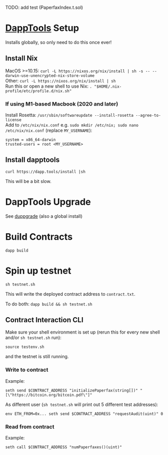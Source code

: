 TODO: add test (PaperfaxIndex.t.sol)

# [DappTools](https://github.com/dapphub/dapptools) Setup
Installs globally, so only need to do this once ever!
## Install Nix
MacOS >=10.15: `curl -L https://nixos.org/nix/install | sh -s -- --darwin-use-unencrypted-nix-store-volume`  
Other: `curl -L https://nixos.org/nix/install | sh`  
Run this or open a new shell to use Nix: `. "$HOME/.nix-profile/etc/profile.d/nix.sh"`  
### If using M1-based Macbook (2020 and later)
Install Rosetta: `/usr/sbin/softwareupdate --install-rosetta --agree-to-license`  
Add to `/etc/nix/nix.conf` e.g. `sudo mkdir /etc/nix; sudo nano /etc/nix/nix.conf` (replace `MY_USERNAME`):
```
system = x86_64-darwin
trusted-users = root <MY_USERNAME>
```
## Install dapptools
```
curl https://dapp.tools/install |sh
```
This will be a bit slow.

# DappTools Upgrade
See [duppgrade](https://github.com/rari-capital/duppgrade) (also a global install)

# Build Contracts
```
dapp build
```

# Spin up testnet
```
sh testnet.sh
```
This will write the deployed contract address to `contract.txt`.

To do both: `dapp build && sh testnet.sh`

## Contract Interaction CLI
Make sure your shell environment is set up (rerun this for every new shell and/or `sh testnet.sh` run):
```
source testenv.sh
```
and the testnet is still running.

### Write to contract
Example:
```
seth send $CONTRACT_ADDRESS "initializePaperfax(string[])" "[\"https://bitcoin.org/bitcoin.pdf\"]"
```
As different user (`sh testnet.sh` will print out 5 different test addresses):
```
env ETH_FROM=0x... seth send $CONTRACT_ADDRESS "requestAudit(uint)" 0
```

### Read from contract
Example:
```
seth call $CONTRACT_ADDRESS "numPaperfaxes()(uint)"
```
